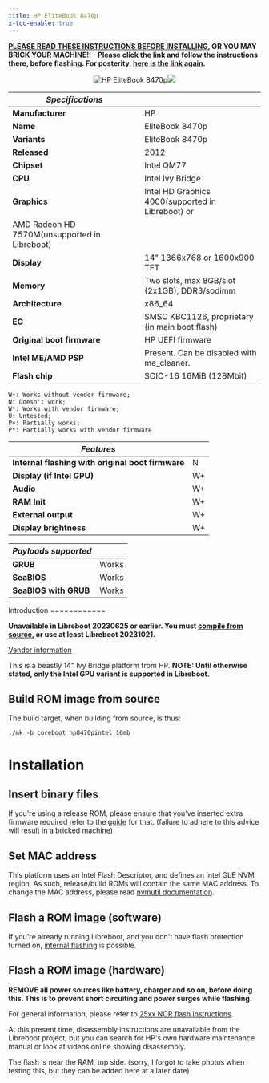```yaml
---
title: HP EliteBook 8470p
x-toc-enable: true
---
```


**[PLEASE READ THESE INSTRUCTIONS BEFORE INSTALLING](ivy_has_common), OR
YOU MAY BRICK YOUR MACHINE!! - Please click the link and follow the instructions
there, before flashing. For posterity,
[here is the link again](ivy_has_common).**

<div class="specs">
<center>
<img tabindex=1 alt="HP EliteBook 8470p" class="p" src="https://av.libreboot.org/hp8470p/hp8470p.jpg" /><span class="f"><img src="https://av.libreboot.org/hp8470p/hp8470p.jpg" /></span>
</center>

| ***Specifications***       |                                                |
|----------------------------|------------------------------------------------|
| **Manufacturer**           | HP                                             |
| **Name**                   | EliteBook 8470p                                |
| **Variants**               | EliteBook 8470p                                |
| **Released**               | 2012                                           |
| **Chipset**                | Intel QM77                                     |
| **CPU**                    | Intel Ivy Bridge                               |
| **Graphics**               | Intel HD Graphics 4000(supported in Libreboot) or
                               AMD Radeon HD 7570M(unsupported in Libreboot)  | 
| **Display**                | 14" 1366x768 or 1600x900 TFT                   |
| **Memory**                 | Two slots, max 8GB/slot (2x1GB), DDR3/sodimm   |
| **Architecture**           | x86_64                                         |
| **EC**                     | SMSC KBC1126, proprietary (in main boot flash) |
| **Original boot firmware** | HP UEFI firmware                               |
| **Intel ME/AMD PSP**       | Present. Can be disabled with me_cleaner.      |
| **Flash chip**             | SOIC-16 16MiB (128Mbit)                        |


```
W+: Works without vendor firmware; 
N: Doesn't work; 
W*: Works with vendor firmware; 
U: Untested; 
P+: Partially works; 
P*: Partially works with vendor firmware
```

| ***Features***                                    |    |
|---------------------------------------------------|----|
| **Internal flashing with original boot firmware** | N  |
| **Display (if Intel GPU)**                        | W+ |
| **Audio**                                         | W+ |
| **RAM Init**                                      | W+ |
| **External output**                               | W+ |
| **Display brightness**                            | W+ | 

| ***Payloads supported***  |           |
|---------------------------|-----------|
| **GRUB**                  | Works     |
| **SeaBIOS**               | Works     |
| **SeaBIOS with GRUB**     | Works     |
</div>
Introduction
============

**Unavailable in Libreboot 20230625 or earlier. You must [compile from
source](../build/), or use at least Libreboot 20231021.**

[Vendor information](https://support.hp.com/gb-en/document/c03374369)

This is a beastly 14" Ivy Bridge platform from HP.
**NOTE: Until otherwise stated, only the Intel GPU variant is supported in
Libreboot.**

Build ROM image from source
---------------------------

The build target, when building from source, is thus:

	./mk -b coreboot hp8470pintel_16mb

Installation
============

Insert binary files
-------------------

If you're using a release ROM, please ensure that you've inserted extra firmware
required refer to the [guide](../install/ivy_has_common) for that. (failure
to adhere to this advice will result in a bricked machine)

Set MAC address
---------------

This platform uses an Intel Flash Descriptor, and defines an Intel GbE NVM
region. As such, release/build ROMs will contain the same MAC address. To
change the MAC address, please read [nvmutil documentation](../install/nvmutil).

Flash a ROM image (software)
-----------------

If you're already running Libreboot, and you don't have flash protection
turned on, [internal flashing](../install/) is possible.

Flash a ROM image (hardware)
-----------------

**REMOVE all power sources like battery, charger and so on, before doing this.
This is to prevent short circuiting and power surges while flashing.**

For general information, please refer to [25xx NOR flash
instructions](../install/spi).

At this present time, disassembly instructions are unavailable from the
Libreboot project, but you can search for HP's own hardware maintenance manual
or look at videos online showing disassembly.

The flash is near the RAM, top side. (sorry, I forgot to take photos when
testing this, but they can be added here at a later date)
